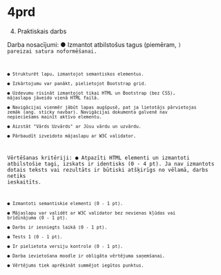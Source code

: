 # 4prd
 4. Praktiskais darbs

Darba nosacījumi:
    ● Izmantot atbilstošus tagus (piemēram, <code>) pareizai satura
    noformēšanai.

    ● Strukturēt lapu, izmantojot semantiskos elementus.

    ● Izkārtojumu var panākt, pielietojot Bootstrap grid.

    ● Uzdevumu risināt izmantojot tikai HTML un Bootstrap (bez CSS),
    mājaslapa jāveido vienā HTML failā.
    
    ● Navigācijai vienmēr jābūt lapas augšpusē, pat ja lietotājs pārvietojas
    zemāk (ang. sticky navbar). Navigācijai dokumenta galvenē nav
    nepieciešams mainīt aktīvo elementu.

    ● Aizstāt "Vārds Uzvārds" ar Jūsu vārdu un uzvārdu.

    ● Pārbaudīt izveidoto mājaslapu ar W3C validator.

Vērtēšanas kritēriji:
    ● Atpazīti HTML elementi un izmantoti atbilstošie tagi, izskats ir identisks
    (0 - 4 pt). Ja nav izmantots dotais teksts vai rezultāts ir būtiski atšķirīgs no
    vēlamā, darbs netiks ieskaitīts.

    ● Izmantoti semantiskie elementi (0 - 1 pt).

    ● Mājaslapu var validēt ar W3C validator bez nevienas kļūdas vai
    brīdinājuma (0 - 1 pt).

    ● Darbs ir iesniegts laikā (0 - 1 pt).

    ● Tests 1 (0 - 1 pt).

    ● Ir pielietota versiju kontrole (0 - 1 pt).

    ● Darba ievietošana moodle ir obligāta vērtējuma saņemšanai.
    
    ● Vērtējums tiek aprēķināt summējot iegūtos punktus.